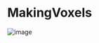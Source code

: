 # MakingVoxels

![image](https://user-images.githubusercontent.com/76835313/165226056-568c6820-e182-4429-ac40-e2da3b5e9904.png)
